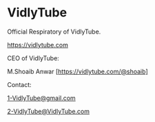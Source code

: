 # VidlyTube
Official Respiratory of VidlyTube.

https://vidlytube.com

CEO of VidlyTube:

M.Shoaib Anwar [https://vidlytube.com/@shoaib]

Contact:

1-VidlyTube@gmail.com

2-VidlyTube@VidlyTube.com
